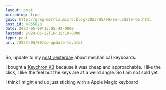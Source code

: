 ```yaml
---
layout: post
microblog: true
guid: http://greg-morris.micro.blog/2023/05/09/so-update-to.html
post_id: 4055020
date: 2023-05-09T15:05:42-0000
lastmod: 2024-06-22T16:19:19-0000
type: post
url: /2023/05/09/so-update-to.html
---
```

So, update to my [post yesterday](https://www.gr36.com/2023/05/08/i-might-regret.html) about mechanical keyboards.

I bought a [Keychron K3](https://www.keychron.com/products/keychron-k3-wireless-mechanical-keyboard) because it was cheap and approachable. I like the click, I like the feel but the keys are at a weird angle. So I am not sold yet.

I think I might end up just sticking with a Apple Magic keyboard
